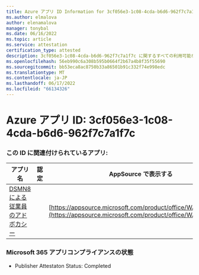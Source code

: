 ```yaml
---
title: Azure アプリ ID Information for 3cf056e3-1c08-4cda-b6d6-962f7c7a1f7c
ms.author: elmalova
author: elenamalova
manager: tonybal
ms.date: 06/16/2022
ms.topic: article
ms.service: attestation
certification_type: attested
description: 3cf056e3-1c08-4cda-b6d6-962f7c7a1f7c に関するすべての利用可能なセキュリティとコンプライアンス情報。
ms.openlocfilehash: 56eb990c6a308b595b0664f2b67a4b8f35f55690
ms.sourcegitcommit: bb53eca8ac8750b33a86501b91c332f74e998edc
ms.translationtype: MT
ms.contentlocale: ja-JP
ms.lasthandoff: 06/17/2022
ms.locfileid: "66134326"
---
```

# <a name="azure-app-id-3cf056e3-1c08-4cda-b6d6-962f7c7a1f7c"></a>Azure アプリ ID: 3cf056e3-1c08-4cda-b6d6-962f7c7a1f7c


### <a name="apps-associated-with-this-id"></a>この ID に関連付けられているアプリ:
| **アプリ名** | **認定** | **AppSource で表示する** |
|--------------|---------------|-----------------------|
| [DSMN8 による従業員のアドボカシー](../forward/WA200003677.md) |  | [https://appsource.microsoft.com/product/office/WA200003677](https://appsource.microsoft.com/product/office/WA200003677) |

### <a name="microsoft-365-app-compliance-status"></a>Microsoft 365 アプリコンプライアンスの状態
- Publisher Attestaton Status: Completed
